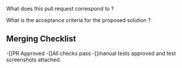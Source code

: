 What does this pull request correspond to ?

What is the acceptance criteria for the proposed solution ?

## Merging Checklist

-[]PR Approved
-[]All checks pass
-[]manual tests approved and test screenshots attached.
